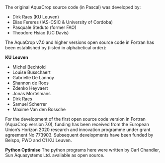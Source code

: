 The original AquaCrop source code (in Pascal) was developed by:
* Dirk Raes (KU Leuven)
* Elias Fereres (IAS-CSIC & University of Cordoba)
* Pasquale Steduto (former FAO)
* Theodore Hsiao (UC Davis)

The AquaCrop v7.0 and higher versions open source code in Fortran has been established by (listed in alphabetical order):

**KU Leuven**
* Michel Bechtold
* Louise Busschaert
* Gabrielle De Lannoy
* Shannon de Roos
* Zdenko Heyvaert
* Jonas Mortelmans
* Dirk Raes
* Samuel Scherrer
* Maxime Van den Bossche

For the development of the first open source code version in Fortran (AquaCrop version 7.0), funding has been received from the European Union’s Horizon 2020 research and innovation programme under grant agreement No 773903. Subsequent developments have been funded by Belspo, FWO and C1 KU Leuven.

**Python Optimise**
The python programs here were written by Carl Chandler, Sun Aquasystems Ltd. avaliable as open source. 

